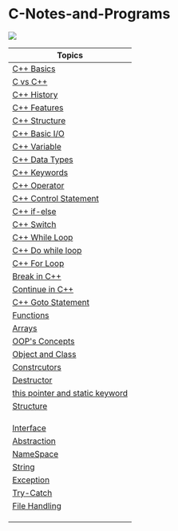 # C-Notes-and-Programs


![](https://upload.wikimedia.org/wikipedia/commons/thumb/1/18/ISO_C%2B%2B_Logo.svg/1200px-ISO_C%2B%2B_Logo.svg.png)


|Topics|
|------|
|[C++ Basics](https://github.com/connectaman/C-Notes-and-Programs/blob/master/C%2B%2B%20Basics/cpp.md)|
|[C vs C++](https://github.com/connectaman/C-Notes-and-Programs/blob/master/C%2B%2B%20Basics/Differencebtwcandcpp.md)|
|[C++ History](https://github.com/connectaman/C-Notes-and-Programs/blob/master/C%2B%2B%20Basics/History.md)|
|[C++ Features](https://github.com/connectaman/C-Notes-and-Programs/blob/master/C%2B%2B%20Basics/Features.md)|
|[C++ Structure](https://github.com/connectaman/Cpp-Notes-and-Programs/blob/master/C%2B%2B%20Basics/CStructure.md)|
|[C++ Basic I/O](https://github.com/connectaman/Cpp-Notes-and-Programs/blob/master/C%2B%2B%20Basics/Cppio.md)|
|[C++ Variable](https://github.com/connectaman/Cpp-Notes-and-Programs/blob/master/C%2B%2B%20Basics/Variable.md)|
|[C++ Data Types](https://github.com/connectaman/Cpp-Notes-and-Programs/blob/master/C%2B%2B%20Basics/datatypes.md)|
|[C++ Keywords](https://github.com/connectaman/Cpp-Notes-and-Programs/blob/master/C%2B%2B%20Basics/Keywords.md)|
|[C++ Operator](https://github.com/connectaman/Cpp-Notes-and-Programs/blob/master/C%2B%2B%20Basics/Operator.md)|
|[C++ Control Statement](https://github.com/connectaman/Cpp-Notes-and-Programs/tree/master/ControlStatement)|
|[C++ if-else](https://github.com/connectaman/Cpp-Notes-and-Programs/blob/master/Control%20Statement/if-else.md)|
|[C++ Switch](https://github.com/connectaman/Cpp-Notes-and-Programs/blob/master/Control%20Statement/switch.md)|
|[C++ While Loop](https://github.com/connectaman/Cpp-Notes-and-Programs/blob/master/Iterative/while.md)|
|[C++ Do while loop](https://github.com/connectaman/Cpp-Notes-and-Programs/blob/master/Iterative/Do-While.md)|
|[C++ For Loop](https://github.com/connectaman/Cpp-Notes-and-Programs/blob/master/Iterative/forloop.md)|
|[Break in C++](https://github.com/connectaman/Cpp-Notes-and-Programs/blob/master/Iterative/Break.md)|
|[Continue in C++](https://github.com/connectaman/Cpp-Notes-and-Programs/blob/master/Iterative/Continue.md)|
|[C++ Goto Statement](https://github.com/connectaman/Cpp-Notes-and-Programs/blob/master/Iterative/Goto.md)|
|[Functions]()|
|[Arrays]()|
|[OOP's Concepts](https://github.com/connectaman/Cpp-Notes-and-Programs/blob/master/OOP's/opps.md)|
|[Object and Class](https://github.com/connectaman/Cpp-Notes-and-Programs/blob/master/OOP's/opps.md)|
|[Constrcutors](https://github.com/connectaman/Cpp-Notes-and-Programs/blob/master/OOP's/Constructor.md)|
|[Destructor](https://github.com/connectaman/Cpp-Notes-and-Programs/blob/master/OOP's/desctructor.md)|
|[this pointer and static keyword](https://github.com/connectaman/Cpp-Notes-and-Programs/blob/master/OOP's/this.md)|
|[Structure](https://github.com/connectaman/Cpp-Notes-and-Programs/blob/master/OOP's/struct.md)|
|[]()|
|[]()|
|[]()|
|[Interface](https://github.com/connectaman/Cpp-Notes-and-Programs/blob/master/Abstraction/interface.md)|
|[Abstraction](https://github.com/connectaman/Cpp-Notes-and-Programs/blob/master/Abstraction/abstraction.md)|
|[NameSpace](https://github.com/connectaman/Cpp-Notes-and-Programs/tree/master/Namespace)|
|[String](https://github.com/connectaman/Cpp-Notes-and-Programs/blob/master/String/String.md)|
|[Exception](https://github.com/connectaman/Cpp-Notes-and-Programs/blob/master/Exception/Exception.md)|
|[Try-Catch](https://github.com/connectaman/Cpp-Notes-and-Programs/blob/master/Exception/trycatch.md)|
|[File Handling](https://github.com/connectaman/Cpp-Notes-and-Programs)|
|[]()|
|[]()|
|[]()|